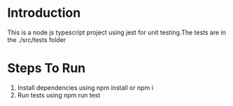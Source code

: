 # Introduction
This is a node js typescript project using jest for unit testing.The tests are in the ./src/tests folder

# Steps To Run

1. Install dependencies using npm install or npm i
2. Run tests using npm run test
